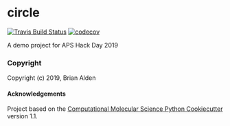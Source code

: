 circle
==============================
[//]: # (Badges)
[![Travis Build Status](https://travis-ci.org/bcalden/circle.svg?branch=master)](https://travis-ci.org/bcalden/circle)
[![codecov](https://codecov.io/gh/REPLACE_WITH_OWNER_ACCOUNT/circle/branch/master/graph/badge.svg)](https://codecov.io/gh/REPLACE_WITH_OWNER_ACCOUNT/circle/branch/master)

A demo project for APS Hack Day 2019

### Copyright

Copyright (c) 2019, Brian Alden


#### Acknowledgements
 
Project based on the 
[Computational Molecular Science Python Cookiecutter](https://github.com/molssi/cookiecutter-cms) version 1.1.

